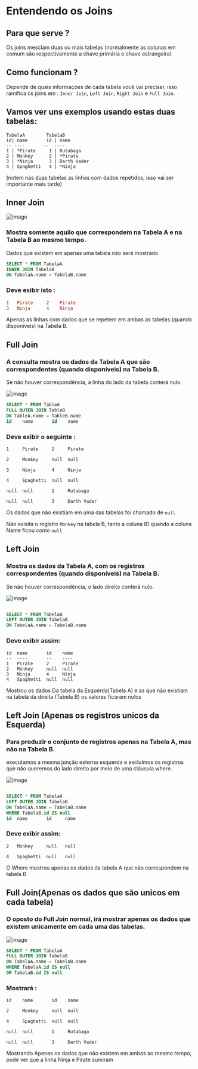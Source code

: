 # Entendendo os Joins
## Para que serve ?
Os joins mesclam duas ou mais tabelas (normalmente as colunas em comum são respectivamente a chave primária e chave estrangeira)
## Como funcionam ?
Depende de quais informações de cada tabela você vai precisar, isso ramifica os joins em : ``Inner Join``, ``Left Join``, ``Right Join`` e ``Full Join``.
## Vamos ver uns exemplos usando estas duas tabelas: 
``` 
TabelaA        TabelaB 
id| name       id | name
-- ----       --  ----
1 | *Pirate     1 | Rutabaga
2 | Monkey      2 | *Pirate
3 | *Ninja      3 | Darth Vader
4 | Spaghetti   4 | *Ninja

```
(notem nas duas tabelas as linhas com dados repetidos, isso vai ser importante mais tarde)

## Inner Join
![image](https://user-images.githubusercontent.com/72756630/151256595-2acc944e-b299-45ef-9510-3d5ff203cdbc.png)

### Mostra somente aquilo que correspondem na Tabela A e na Tabela B ao mesmo tempo.
Dados que existem em apenas uma tabela não será mostrado
`````sql
SELECT * FROM TabelaA
INNER JOIN TabelaB
ON TabelaA.name = TabelaB.name
``````
### Deve exibir isto : 
```diff
1   Pirate     2    Pirate
3   Ninja      4    Ninja
```
Apenas as linhas com dados que se repetem em ambas as tabelas.(quando disponíveis) 
na Tabela B.


## Full Join
### A consulta mostra os dados da Tabela A que são correspondentes (quando disponíveis) na Tabela B.
Se não houver correspondência, a linha do lado da tabela conterá nulo.


![image](https://user-images.githubusercontent.com/72756630/151259375-5b9d0ee9-8036-49b5-9987-6453f5e1b17d.png)
 ```` sql 
SELECT * FROM TableA
FULL OUTER JOIN TableB
ON TableA.name = TableB.name
id    name       id    name
````
### Deve exibir o seguinte : 
````
1     Pirate     2     Pirate

2     Monkey     null  null

3     Ninja      4     Ninja

4     Spaghetti  null  null

null  null       1     Rutabaga

null  null       3     Darth Vader
````
Os dados que não existiam em uma das tabelas foi chamado de ``null``

Não exisita o registro ```Monkey``` na tabela B, tanto a coluna ID quando a coluna Name ficou como ``null``

## Left Join 
### Mostra os dados da Tabela A, com os registros correspondentes (quando disponíveis) na Tabela B.
Se não houver correspondência, o lado direito conterá nulo.


![image](https://user-images.githubusercontent.com/72756630/151260837-b003d98a-20ed-4bbf-8226-d99359b1c476.png)
````sql

SELECT * FROM TabelaA
LEFT OUTER JOIN TabelaB
ON TabelaA.name = TabelaB.name

````
### Deve exibir assim: 

````
id  name       id    name
--  ----       --    ----
1   Pirate     2     Pirate
2   Monkey     null  null
3   Ninja      4     Ninja
4   Spaghetti  null  null
````
Mostrou os dados Da tabela da Esquerda(Tabela A) e as que não existiam na tabela da direita (Tabela B) os valores ficaram nulos


## Left Join (Apenas os registros unicos da Esquerda)
### Para produzir o conjunto de registros apenas na Tabela A, mas não na Tabela B. 
executamos a mesma junção externa esquerda e excluímos os registros que não queremos do lado direito por meio de uma cláusula where.


![image](https://user-images.githubusercontent.com/72756630/151262201-84f9e7c9-6531-4530-b6b8-c5ae4fe11d61.png)
````sql

SELECT * FROM TabelaA
LEFT OUTER JOIN TabelaB
ON TabelaA.name = TabelaB.name
WHERE TabelaB.id IS null
id  name       id     name
````
### Deve exibir assim: 

````
2   Monkey     null   null

4   Spaghetti  null   null
````
O Where mostrou apenas os dados da tabela A que não correspondem na tabela B

## Full Join(Apenas os dados que são unicos em cada tabela)
### O oposto do Full Join normal, irá mostrar apenas os dados que existem unicamente em cada uma das tabelas.


![image](https://user-images.githubusercontent.com/72756630/151263057-07349ee3-5fe8-41e7-af03-ba782f8b5d4b.png)

```` sql
SELECT * FROM TabelaA
FULL OUTER JOIN TabelaB
ON TabelaA.name = TabelaB.name
WHERE TabelaA.id IS null
OR TabelaB.id IS null
````

### Mostrará : 
````
id    name       id    name

2     Monkey     null  null

4     Spaghetti  null  null

null  null       1     Rutabaga

null  null       3     Darth Vader
````

Mostrando Apenas os dados que não existem em ambas ao mesmo tempo, pode ver que a linha Ninja e Pirate sumiram

